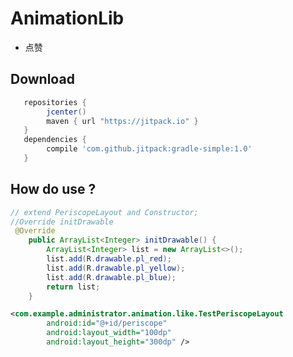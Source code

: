 AnimationLib
============

* 点赞
 
Download
--------

```gradle
   repositories {
        jcenter()
        maven { url "https://jitpack.io" }
   }
   dependencies {
        compile 'com.github.jitpack:gradle-simple:1.0'
   }
```

How do use ?
------------

```java
// extend PeriscopeLayout and Constructor;
//Override initDrawable
 @Override
    public ArrayList<Integer> initDrawable() {
        ArrayList<Integer> list = new ArrayList<>();
        list.add(R.drawable.pl_red);
        list.add(R.drawable.pl_yellow);
        list.add(R.drawable.pl_blue);
        return list;
    }
```

```xml
<com.example.administrator.animation.like.TestPeriscopeLayout
        android:id="@+id/periscope"
        android:layout_width="100dp"
        android:layout_height="300dp" />
```
